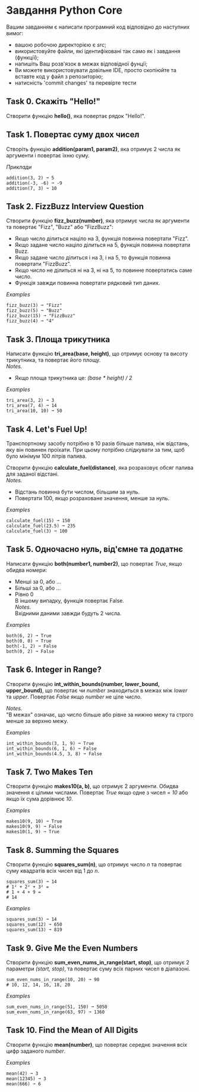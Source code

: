 # Завдання Python Core
Вашим завданням є написати програмний код відповідно до наступних вимог:
- вашою робочою директорією є *src*;
- використовуйте файли, які ідентифіковані так само як і завдання (функції); 
- напишіть Ваш розв'язок в межах відповідної фунції;
- Ви можете використовувати довільне IDE, просто скопіюйте та вставте код у файл з репозиторію;
- натисність 'commit changes' та перевірте тести

## Task 0. Скажіть "Hello!"
Створити функцію **hello()**, яка повертає рядок "Hello!".

## Task 1. Повертає суму двох чисел
Створіть функцію **addition(param1,  param2)**, яка отримує 2 числа як аргументи і повертає їхню суму.  

*Приклади*
```plaintext
addition(3, 2) ➞ 5
addition(-3, -6) ➞ -9
addition(7, 3) ➞ 10
```
    
## Task 2. FizzBuzz Interview Question
Створити функцію **fizz_buzz(number)**, яка отримує числа як аргументи та повертає "Fizz", "Buzz" або "FizzBuzz":
- Якщо число ділиться націло на 3, функція повинна повертати "Fizz".
- Якщо задане число націло ділиться на 5, функція повинна повертати Buzz.
- Якщо задане число ділиться і на 3, і на 5, то функція повинна повертати "FizzBuzz".
- Якщо число не ділиться ні на 3, ні на 5, то повинне повертатись саме число.
- Функція завжди повинна повертати рядковий тип даних.

*Examples*
```plaintext
fizz_buzz(3) ➞ "Fizz"
fizz_buzz(5) ➞ "Buzz"
fizz_buzz(15) ➞ "FizzBuzz"
fizz_buzz(4) ➞ "4"
```
    
## Task 3. Площа трикутника
Написати функцію **tri_area(base, height)**, що отримує основу та висоту трикутника, та повертає його площу.  
*Notes.*
- Якщо площа трикутника це: *(base * height) / 2*

*Examples*
```plaintext
tri_area(3, 2) ➞ 3
tri_area(7, 4) ➞ 14
tri_area(10, 10) ➞ 50
```
    
## Task 4. Let's Fuel Up!
Транспортному засобу потрібно в 10 разів більше палива, ніж відстань, яку він повинен проїхати. 
При цьому потрібно слідкувати за тим, щоб було мінімум 100 літрів палива.

Створити функцію **calculate_fuel(distance)**, яка розраховує обсяг палива для заданої відстані.  
*Notes.*  
- Відстань повинна бути числом, більшим за нуль.
- Повертати 100, якщо розраховане значення, менше за нуль.

*Examples*
```plaintext
calculate_fuel(15) ➞ 150
calculate_fuel(23.5) ➞ 235
calculate_fuel(3) ➞ 100
```

## Task 5. Одночасно нуль, від'ємне та додатнє
Написати функцію **both(number1, number2)**, що повертає *True*, якщо обидва номери:
- Менші за 0, або ...
- Більші за 0, або ...
- Рівно 0  
В іншому випадку, функція повертає False.  
*Notes.*  
Вхідними даними завжди будуть 2 числа.

*Examples*
```plaintext
both(6, 2) ➞ True
both(0, 0) ➞ True
both(-1, 2) ➞ False
both(0, 2) ➞ False
```

## Task 6. Integer in Range?
Створити функцію **int_within_bounds(number, lower_bound, upper_bound)**, 
що повертає чи *number* знаходиться в межах між *lower* та *upper*. 
Повертає *False* якщо *number* не ціле число.  

*Notes.*  
"В межах" означає, що число більше або рівне за нижню межу та строго менше за верхню межу.

*Examples*
```plaintext
int_within_bounds(3, 1, 9) ➞ True
int_within_bounds(6, 1, 6) ➞ False
int_within_bounds(4.5, 3, 8) ➞ False
```

## Task 7. Two Makes Ten
Створити функцію **makes10(a, b)**, що отримує 2 аргументи. Обидва значення є цілими числами.
Повертає *True* якщо одне з чисел = *10* або якщо їх сума дорівнює *10*.

*Examples*
```plaintext
makes10(9, 10) ➞ True
makes10(9, 9) ➞ False
makes10(1, 9) ➞ True
```

## Task 8. Summing the Squares
Створити функцію **squares_sum(n)**, що отримує число *n* та повертає суму квадратів всіх чисел від 1 до *n*.
```plaintext
squares_sum(3) ➞ 14
# 1² + 2² + 3² =
# 1 + 4 + 9 =
# 14
```

*Examples*
```plaintext
squares_sum(3) ➞ 14
squares_sum(12) ➞ 650
squares_sum(13) ➞ 819
```

## Task 9. Give Me the Even Numbers
Створити функцію **sum_even_nums_in_range(start, stop)**, що отримує 2 параметри *(start, stop)*,
та повертає суму всіх парних чисел в діапазоні.
```plaintext
sum_even_nums_in_range(10, 20) ➞ 90
# 10, 12, 14, 16, 18, 20
```
*Examples*
```plaintext
sum_even_nums_in_range(51, 150) ➞ 5050
sum_even_nums_in_range(63, 97) ➞ 1360
```

## Task 10. Find the Mean of All Digits
Створити функцію **mean(number)**, що повертає середнє значення всіх цифр заданого *number*.

*Examples*
```plaintext
mean(42) ➞ 3
mean(12345) ➞ 3
mean(666) ➞ 6
```


